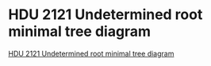 # HDU 2121 Undetermined root minimal tree diagram
[HDU 2121 Undetermined root minimal tree diagram](https://aiwithcloud.com/2022/09/15/hdu_2121_undetermined_root_minimal_tree_diagram/)